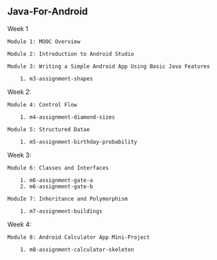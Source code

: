 Java-For-Android
-------------------------------------------------------------------

Week 1

	Module 1: MOOC Overview

	Module 2: Introduction to Android Studio

	Module 3: Writing a Simple Android App Using Basic Java Features

		1. m3-assignment-shapes
		
Week 2:
	
	Module 4: Control Flow

		1. m4-assignment-diamond-sizes
		
	Module 5: Structured Datae

		1. m5-assignment-birthday-probability
		
Week 3:
	
	Module 6: Classes and Interfaces

		1. m6-assignment-gate-a
		2. m6-assignment-gate-b
		
	ModuIe 7: Inheritance and Polymorphism

		1. m7-assignment-buildings
		
Week 4:
	
	Module 8: Android Calculator App Mini-Project 

		1. m8-assignment-calculator-skeleton
			